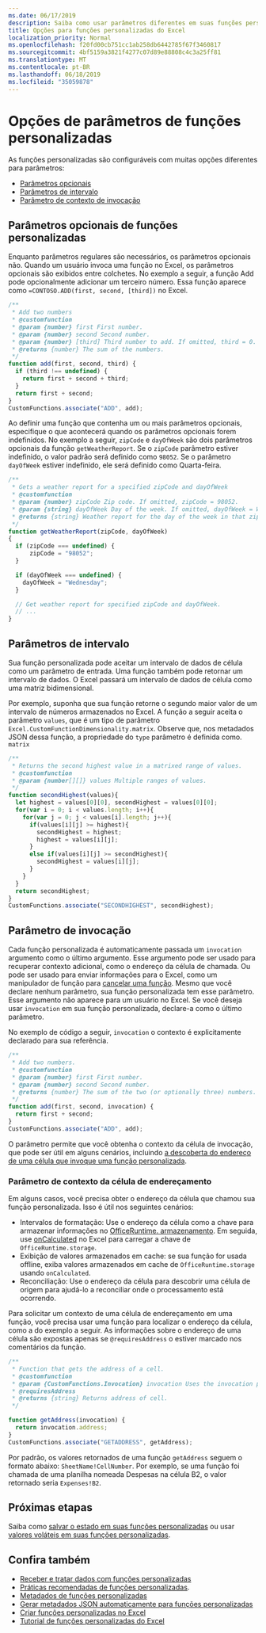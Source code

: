 ```yaml
---
ms.date: 06/17/2019
description: Saiba como usar parâmetros diferentes em suas funções personalizadas, como intervalos do Excel, parâmetros opcionais, contexto de invocação e muito mais.
title: Opções para funções personalizadas do Excel
localization_priority: Normal
ms.openlocfilehash: f20fd00cb751cc1ab258db6442785f67f3460817
ms.sourcegitcommit: 4bf5159a3821f4277c07d89e88808c4c3a25ff81
ms.translationtype: MT
ms.contentlocale: pt-BR
ms.lasthandoff: 06/18/2019
ms.locfileid: "35059878"
---
```

# <a name="custom-functions-parameter-options"></a>Opções de parâmetros de funções personalizadas

As funções personalizadas são configuráveis com muitas opções diferentes para parâmetros:
- [Parâmetros opcionais](#custom-functions-optional-parameters)
- [Parâmetros de intervalo](#range-parameters)
- [Parâmetro de contexto de invocação](#invocation-parameter)

## <a name="custom-functions-optional-parameters"></a>Parâmetros opcionais de funções personalizadas

Enquanto parâmetros regulares são necessários, os parâmetros opcionais não. Quando um usuário invoca uma função no Excel, os parâmetros opcionais são exibidos entre colchetes. No exemplo a seguir, a função Add pode opcionalmente adicionar um terceiro número. Essa função aparece como `=CONTOSO.ADD(first, second, [third])` no Excel.

```js
/**
 * Add two numbers
 * @customfunction 
 * @param {number} first First number.
 * @param {number} second Second number.
 * @param {number} [third] Third number to add. If omitted, third = 0.
 * @returns {number} The sum of the numbers.
 */
function add(first, second, third) {
  if (third !== undefined) {
    return first + second + third;
  }
  return first + second;
}
CustomFunctions.associate("ADD", add);
```

Ao definir uma função que contenha um ou mais parâmetros opcionais, especifique o que acontecerá quando os parâmetros opcionais forem indefinidos. No exemplo a seguir, `zipCode` e `dayOfWeek` são dois parâmetros opcionais da função `getWeatherReport`. Se o `zipCode` parâmetro estiver indefinido, o valor padrão será definido como `98052`. Se o parâmetro `dayOfWeek` estiver indefinido, ele será definido como Quarta-feira.

```js
/**
 * Gets a weather report for a specified zipCode and dayOfWeek
 * @customfunction
 * @param {number} zipCode Zip code. If omitted, zipCode = 98052.
 * @param {string} dayOfWeek Day of the week. If omitted, dayOfWeek = Wednesday.
 * @returns {string} Weather report for the day of the week in that zip code.
 */
function getWeatherReport(zipCode, dayOfWeek)
{
  if (zipCode === undefined) {
      zipCode = "98052";
  }

  if (dayOfWeek === undefined) {
    dayOfWeek = "Wednesday";
  }

  // Get weather report for specified zipCode and dayOfWeek.
  // ...
}
```

## <a name="range-parameters"></a>Parâmetros de intervalo

Sua função personalizada pode aceitar um intervalo de dados de célula como um parâmetro de entrada. Uma função também pode retornar um intervalo de dados. O Excel passará um intervalo de dados de célula como uma matriz bidimensional.

Por exemplo, suponha que sua função retorne o segundo maior valor de um intervalo de números armazenados no Excel. A função a seguir aceita o parâmetro `values`, que é um tipo de parâmetro `Excel.CustomFunctionDimensionality.matrix`. Observe que, nos metadados JSON dessa função, a propriedade do `type` parâmetro é definida como. `matrix`

```js
/**
 * Returns the second highest value in a matrixed range of values.
 * @customfunction
 * @param {number[][]} values Multiple ranges of values.  
 */
function secondHighest(values){
  let highest = values[0][0], secondHighest = values[0][0];
  for(var i = 0; i < values.length; i++){
    for(var j = 0; j < values[i].length; j++){
      if(values[i][j] >= highest){
        secondHighest = highest;
        highest = values[i][j];
      }
      else if(values[i][j] >= secondHighest){
        secondHighest = values[i][j];
      }
    }
  }
  return secondHighest;
}
CustomFunctions.associate("SECONDHIGHEST", secondHighest);
```

## <a name="invocation-parameter"></a>Parâmetro de invocação

Cada função personalizada é automaticamente passada um `invocation` argumento como o último argumento. Esse argumento pode ser usado para recuperar contexto adicional, como o endereço da célula de chamada. Ou pode ser usado para enviar informações para o Excel, como um manipulador de função para [cancelar uma função](custom-functions-web-reqs.md#make-a-streaming-function). Mesmo que você declare nenhum parâmetro, sua função personalizada tem esse parâmetro. Esse argumento não aparece para um usuário no Excel. Se você deseja usar `invocation` em sua função personalizada, declare-a como o último parâmetro.

No exemplo de código a seguir, `invocation` o contexto é explicitamente declarado para sua referência.

```js
/**
 * Add two numbers.
 * @customfunction 
 * @param {number} first First number.
 * @param {number} second Second number.
 * @returns {number} The sum of the two (or optionally three) numbers.
 */
function add(first, second, invocation) {
  return first + second;
}
CustomFunctions.associate("ADD", add);
```

O parâmetro permite que você obtenha o contexto da célula de invocação, que pode ser útil em alguns cenários, incluindo [a descoberta do endereço de uma célula que invoque uma função personalizada](#addressing-cells-context-parameter).

### <a name="addressing-cells-context-parameter"></a>Parâmetro de contexto da célula de endereçamento

Em alguns casos, você precisa obter o endereço da célula que chamou sua função personalizada. Isso é útil nos seguintes cenários:

- Intervalos de formatação: Use o endereço da célula como a chave para armazenar informações no [OfficeRuntime. armazenamento](/office/dev/add-ins/excel/custom-functions-runtime#storing-and-accessing-data). Em seguida, use [onCalculated](/javascript/api/excel/excel.worksheet#oncalculated) no Excel para carregar a chave de `OfficeRuntime.storage`.
- Exibição de valores armazenados em cache: se sua função for usada offline, exiba valores armazenados em cache de `OfficeRuntime.storage` usando `onCalculated`.
- Reconciliação: Use o endereço da célula para descobrir uma célula de origem para ajudá-lo a reconciliar onde o processamento está ocorrendo.

Para solicitar um contexto de uma célula de endereçamento em uma função, você precisa usar uma função para localizar o endereço da célula, como a do exemplo a seguir. As informações sobre o endereço de uma célula são expostas apenas se `@requiresAddress` o estiver marcado nos comentários da função.

```js
/**
 * Function that gets the address of a cell.
 * @customfunction
 * @param {CustomFunctions.Invocation} invocation Uses the invocation parameter present in each cell.
 * @requiresAddress
 * @returns {string} Returns address of cell.
 */

function getAddress(invocation) {
  return invocation.address;
}
CustomFunctions.associate("GETADDRESS", getAddress);
```

Por padrão, os valores retornados de uma função `getAddress` seguem o formato abaixo: `SheetName!CellNumber`. Por exemplo, se uma função foi chamada de uma planilha nomeada Despesas na célula B2, o valor retornado seria `Expenses!B2`.

## <a name="next-steps"></a>Próximas etapas
Saiba como [salvar o estado em suas funções personalizadas](custom-functions-save-state.md) ou usar [valores voláteis em suas funções personalizadas](custom-functions-volatile.md).

## <a name="see-also"></a>Confira também

* [Receber e tratar dados com funções personalizadas](custom-functions-web-reqs.md)
* [Práticas recomendadas de funções personalizadas](custom-functions-best-practices.md).
* [Metadados de funções personalizadas](custom-functions-json.md)
* [Gerar metadados JSON automaticamente para funções personalizadas](custom-functions-json-autogeneration.md)
* [Criar funções personalizadas no Excel](custom-functions-overview.md)
* [Tutorial de funções personalizadas do Excel](../tutorials/excel-tutorial-create-custom-functions.md)
